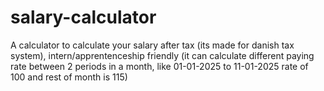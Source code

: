 # salary-calculator
A calculator to calculate your salary after tax (its made for danish tax system), intern/apprentenceship friendly (it can calculate different paying rate between 2 periods in a month, like 01-01-2025 to 11-01-2025 rate of 100 and rest of month is 115)
